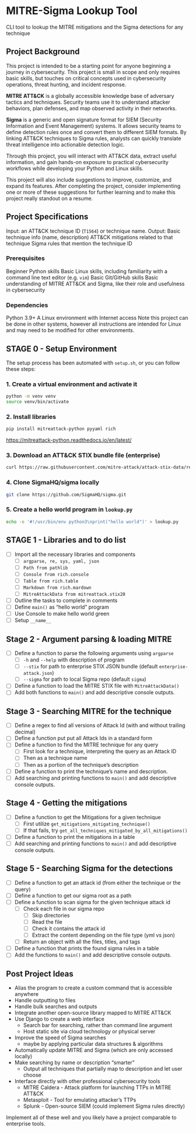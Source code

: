 #  MITRE-Sigma Lookup Tool

CLI tool to lookup the MITRE mitigations and the Sigma detections for any technique
## Project Background
This project is intended to be a starting point for anyone beginning a journey in cybersecurity. This project is small in scope and only requires basic skills, but touches on critical concepts used in cybersecurity operations, threat hunting, and incident response.

**MITRE ATT&CK** is a globally accessible knowledge base of adversary tactics and techniques. Security teams use it to understand attacker behaviors, plan defenses, and map observed activity in their networks.

**Sigma** is a generic and open signature format for SIEM (Security Information and Event Management) systems. It allows security teams to define detection rules once and convert them to different SIEM formats. By linking ATT&CK techniques to Sigma rules, analysts can quickly translate threat intelligence into actionable detection logic.

Through this project, you will interact with ATT&CK data, extract useful information, and gain hands-on exposure to practical cybersecurity workflows while developing your Python and Linux skills.

This project will also include suggestions to improve, customize, and expand its features. After completing the project, consider implementing one or more of these suggestions for further learning and to make this project really standout on a resume.
## Project Specifications
Input: an ATT&CK technique ID (`T1564`) or technique name.
Output:
	Basic technique info (name, description)
	ATT&CK mitigations related to that technique
	Sigma rules that mention the technique ID

### Prerequisites
Beginner Python skills
Basic Linux skills, including familiarity with a command line text editor (e.g. `vim`) 
Basic Git/GitHub skills
Basic understanding of MITRE ATT&CK and Sigma, like their role and usefulness in cybersecurity
### Dependencies
Python 3.9+
A Linux environment with Internet access
	Note this project can be done in other systems, however all instructions are intended for Linux and may need to be modified for other environments.
## STAGE 0 - Setup Environment
The setup process has been automated with `setup.sh`, or you can follow these steps:
### 1. Create a virtual environment and activate it
```bash
python -m venv venv
source venv/bin/activate
```
### 2. Install libraries
```bash
pip install mitreattack-python pyyaml rich
```

https://mitreattack-python.readthedocs.io/en/latest/
### 3. Download an ATT&CK STIX bundle file (enterprise)
```bash
curl https://raw.githubusercontent.com/mitre-attack/attack-stix-data/refs/heads/master/enterprise-attack/enterprise-attack.json -o enterprise-attack.json
```
### 4. Clone SigmaHQ/sigma locally
```bash
git clone https://github.com/SigmaHQ/sigma.git
```
### 5. Create a hello world program in `lookup.py`
```bash
echo -e '#!/usr/bin/env python3\nprint("hello world")' > lookup.py
```

## STAGE 1 - Libraries and to do list
- [ ] Import all the necessary libraries and components
	- [ ] `argparse, re, sys, yaml, json`
	- [ ] `Path from pathlib`
	- [ ] `Console from rich.console`
	- [ ] `Table from rich.table`
	- [ ] `Markdown from rich.mardown`
	- [ ] `MitreAttackData from mitreattack.stix20`
- [ ] Outline the tasks to complete in comments 
- [ ] Define `main()` as “hello world” program
- [ ] Use Console to make hello world green
- [ ] Setup `__name__`
## Stage 2 - Argument parsing & loading MITRE
- [ ] Define a function to parse the following arguments using `argparse`
	- [ ] `-h` and `--help` with description of program
	- [ ] `--stix` for path to enterprise STIX JSON bundle (default `enterprise-attack.json`)
	- [ ] `--sigma` for path to local Sigma repo (default `sigma`)
- [ ] Define a function to load the MITRE STIX file with `MitreAttackData()`
- [ ] Add both functions to `main()` and add descriptive console outputs.
## Stage 3 - Searching MITRE for the technique
- [ ] Define a regex to find all versions of Attack Id (with and without trailing decimal)
- [ ] Define a function put put all Attack Ids in a standard form
- [ ] Define a function to find the MITRE technique for any query
	- [ ] First look for a technique, interpreting the query as an Attack ID
	- [ ] Then as a technique name
	- [ ] Then as a portion of the technique’s description
- [ ] Define a function to print the technique’s name and description.
- [ ] Add searching and printing functions to `main()` and add descriptive console outputs.
## Stage 4 - Getting the mitigations
- [ ] Define a function to get the Mitigations for a given technique
	- [ ] First utilize `get_mitigations_mitigating_technique()`
	- [ ] If that fails, try `get_all_techniques_mitigated_by_all_mitigations()`
- [ ] Define a function to print the mitigations in a table
- [ ] Add searching and printing functions to `main()` and add descriptive console outputs.
## Stage 5 - Searching Sigma for the detections
- [ ] Define a function to get an attack id (from either the technique or the query)
- [ ] Define a function to get our sigma root as a path
- [ ] Define a function to scan sigma for the given technique attack id
	- [ ] Check each file in our sigma repo
		- [ ] Skip directories
		- [ ] Read the file
		- [ ] Check it contains the attack id
		- [ ] Extract the content depending on the file type (yml vs json)
	- [ ] Return an object with all the files, titles, and tags
- [ ] Define a function that prints the found sigma rules in a table
- [ ] Add the functions to `main()` and add descriptive console outputs.
## Post Project Ideas

- Alias the program to create a custom command that is accessible anywhere
- Handle outputting to files
- Handle bulk searches and outputs
- Integrate another open-source library mapped to MITRE ATT&CK
- Use Django to create a web interface
	- Search bar for searching, rather than command line argument
	- Host static site via cloud technology or physical server
- Improve the speed of Sigma searches 
	- maybe by applying particular data structures & algorithms
- Automatically update MITRE and Sigma (which are only accessed locally)
- Make searching by name or description “smarter” 
	- Output all techniques that partially map to description and let user choose
- Interface directly with other professional cybersecurity tools
	- MITRE Caldera - Attack platform for launching TTPs in MITRE ATT&CK
	- Metasploit - Tool for emulating attacker’s TTPs
	- Splunk - Open-source SIEM (could implement Sigma rules directly)

Implement all of these well and you likely have a project comparable to enterprise tools.